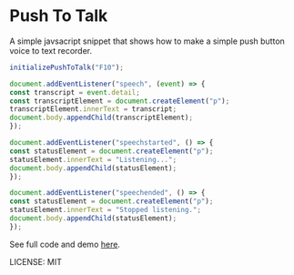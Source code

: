 # Push To Talk

A simple javsacript snippet that shows how to make a simple push button voice to text recorder.

```javascript
initializePushToTalk("F10");

document.addEventListener("speech", (event) => {
const transcript = event.detail;
const transcriptElement = document.createElement("p");
transcriptElement.innerText = transcript;
document.body.appendChild(transcriptElement);
});

document.addEventListener("speechstarted", () => {
const statusElement = document.createElement("p");
statusElement.innerText = "Listening...";
document.body.appendChild(statusElement);
});

document.addEventListener("speechended", () => {
const statusElement = document.createElement("p");
statusElement.innerText = "Stopped listening.";
document.body.appendChild(statusElement);
});
```

See full code and demo [here](https://richardanaya.github.io/push-to-talk/index.html).

LICENSE: MIT
